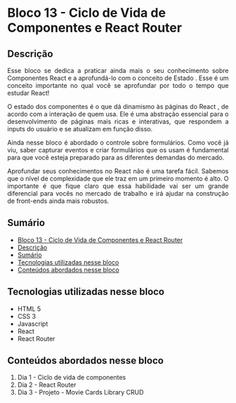 # Bloco 13 - Ciclo de Vida de Componentes e React Router

## Descrição
<p align="justify">
      Esse bloco se dedica a praticar ainda mais o seu conhecimento sobre Componentes React e a aprofundá-lo com o conceito de Estado . Esse é um conceito importante no qual você se aprofundar por todo o tempo que estudar React!
</p>
<p align="justify">
      O estado dos componentes é o que dá dinamismo às páginas do React , de acordo com a interação de quem usa. Ele é uma abstração essencial para o desenvolvimento de páginas mais ricas e interativas, que respondem a inputs do usuário e se atualizam em função disso.
</p>
<p align="justify">
      Ainda nesse bloco é abordado o controle sobre formulários. Como você já viu, saber capturar eventos e criar formulários que os usam é fundamental para que você esteja preparado para as diferentes demandas do mercado.
</p>
<p align="justify">
      Aprofundar seus conhecimentos no React não é uma tarefa fácil. Sabemos que o nível de complexidade que ele traz em um primeiro momento é alto. O importante é que fique claro que essa habilidade vai ser um grande diferencial para vocês no mercado de trabalho e irá ajudar na construção de front-ends ainda mais robustos.
</p>

## Sumário
- [Bloco 13 - Ciclo de Vida de Componentes e React Router](#bloco-13---ciclo-de-vida-de-componentes-e-react-router)
- [Descrição](#descrição)
- [Sumário](#sumário)
- [Tecnologias utilizadas nesse bloco](#tecnologias-utilizadas-nesse-bloco)
- [Conteúdos abordados nesse bloco](#conteúdos-abordados-nesse-bloco)

## Tecnologias utilizadas nesse bloco
- HTML 5
- CSS 3
- Javascript
- React
- React Router

## Conteúdos abordados nesse bloco
1. Dia 1 - Ciclo de vida de componentes
2. Dia 2 - React Router
3. Dia 3 - Projeto - Movie Cards Library CRUD
